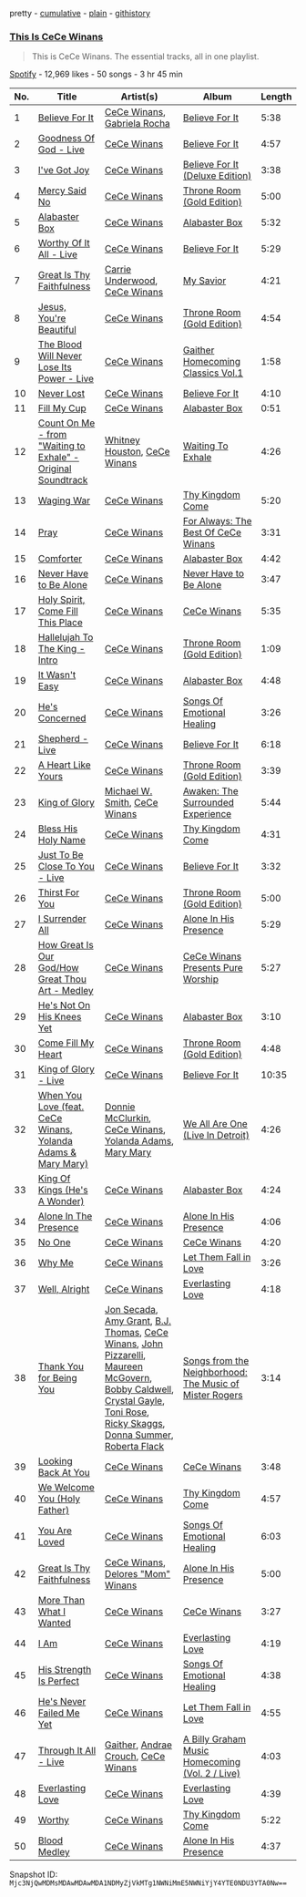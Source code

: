 pretty - [cumulative](/playlists/cumulative/37i9dQZF1DZ06evO1ZeHVf.md) - [plain](/playlists/plain/37i9dQZF1DZ06evO1ZeHVf) - [githistory](https://github.githistory.xyz/mackorone/spotify-playlist-archive/blob/main/playlists/plain/37i9dQZF1DZ06evO1ZeHVf)

### [This Is CeCe Winans](https://open.spotify.com/playlist/37i9dQZF1DZ06evO1ZeHVf)

> This is CeCe Winans\. The essential tracks, all in one playlist.

[Spotify](https://open.spotify.com/user/spotify) - 12,969 likes - 50 songs - 3 hr 45 min

| No. | Title | Artist(s) | Album | Length |
|---|---|---|---|---|
| 1 | [Believe For It](https://open.spotify.com/track/4kDXqQjTLK3DJyKVh069PB) | [CeCe Winans](https://open.spotify.com/artist/3qfrrrSO7utFdJkM2tvMRb), [Gabriela Rocha](https://open.spotify.com/artist/4fdCGYM7dtJLa3LvR1ccto) | [Believe For It](https://open.spotify.com/album/3RB7a3IhazOJUJHPccIpQz) | 5:38 |
| 2 | [Goodness Of God \- Live](https://open.spotify.com/track/59uuKDpLFhHtCWwMudospF) | [CeCe Winans](https://open.spotify.com/artist/3qfrrrSO7utFdJkM2tvMRb) | [Believe For It](https://open.spotify.com/album/5UXG9YjxHZu7l4tTNjwIYX) | 4:57 |
| 3 | [I've Got Joy](https://open.spotify.com/track/6tbDvXVbqENripiP4beZpj) | [CeCe Winans](https://open.spotify.com/artist/3qfrrrSO7utFdJkM2tvMRb) | [Believe For It \(Deluxe Edition\)](https://open.spotify.com/album/40svdUPxmIoge1BkDNWSDw) | 3:38 |
| 4 | [Mercy Said No](https://open.spotify.com/track/3wOHgqLMIqHierF0D8VoMl) | [CeCe Winans](https://open.spotify.com/artist/3qfrrrSO7utFdJkM2tvMRb) | [Throne Room \(Gold Edition\)](https://open.spotify.com/album/5ErmGtv1jPppmj2GoESfVz) | 5:00 |
| 5 | [Alabaster Box](https://open.spotify.com/track/7FLPCH6fx9gJgrRJBoo5U5) | [CeCe Winans](https://open.spotify.com/artist/3qfrrrSO7utFdJkM2tvMRb) | [Alabaster Box](https://open.spotify.com/album/1MVEzZd7FgqYLwIBFAwyVK) | 5:32 |
| 6 | [Worthy Of It All \- Live](https://open.spotify.com/track/6AcReG4UWPWnNDhIYMTZV2) | [CeCe Winans](https://open.spotify.com/artist/3qfrrrSO7utFdJkM2tvMRb) | [Believe For It](https://open.spotify.com/album/2Wf09CJNp4sH4Oq9KZOzor) | 5:29 |
| 7 | [Great Is Thy Faithfulness](https://open.spotify.com/track/17AeeMY4OZlsqIUUlOlfP4) | [Carrie Underwood](https://open.spotify.com/artist/4xFUf1FHVy696Q1JQZMTRj), [CeCe Winans](https://open.spotify.com/artist/3qfrrrSO7utFdJkM2tvMRb) | [My Savior](https://open.spotify.com/album/4Dep4FHb2IMFImgEhs83ww) | 4:21 |
| 8 | [Jesus, You're Beautiful](https://open.spotify.com/track/2hURR2OEp83kltTqHXaB6G) | [CeCe Winans](https://open.spotify.com/artist/3qfrrrSO7utFdJkM2tvMRb) | [Throne Room \(Gold Edition\)](https://open.spotify.com/album/5ErmGtv1jPppmj2GoESfVz) | 4:54 |
| 9 | [The Blood Will Never Lose Its Power \- Live](https://open.spotify.com/track/698O3Z86WEausqCHlq5rMA) | [CeCe Winans](https://open.spotify.com/artist/3qfrrrSO7utFdJkM2tvMRb) | [Gaither Homecoming Classics Vol.1](https://open.spotify.com/album/3xjEEUAUUrcGADtLnfrQwT) | 1:58 |
| 10 | [Never Lost](https://open.spotify.com/track/31I8gxix4Go4Mui0WsWuku) | [CeCe Winans](https://open.spotify.com/artist/3qfrrrSO7utFdJkM2tvMRb) | [Believe For It](https://open.spotify.com/album/2Wf09CJNp4sH4Oq9KZOzor) | 4:10 |
| 11 | [Fill My Cup](https://open.spotify.com/track/74uiz7dOqQb22ACH4INFtR) | [CeCe Winans](https://open.spotify.com/artist/3qfrrrSO7utFdJkM2tvMRb) | [Alabaster Box](https://open.spotify.com/album/1MVEzZd7FgqYLwIBFAwyVK) | 0:51 |
| 12 | [Count On Me \- from "Waiting to Exhale" \- Original Soundtrack](https://open.spotify.com/track/7mVV7fepIMUAE4FDyihupV) | [Whitney Houston](https://open.spotify.com/artist/6XpaIBNiVzIetEPCWDvAFP), [CeCe Winans](https://open.spotify.com/artist/3qfrrrSO7utFdJkM2tvMRb) | [Waiting To Exhale](https://open.spotify.com/album/2EHFZkzTbRFDt1tomCBToM) | 4:26 |
| 13 | [Waging War](https://open.spotify.com/track/1TKNkFNRWL5YcefJeIkfKz) | [CeCe Winans](https://open.spotify.com/artist/3qfrrrSO7utFdJkM2tvMRb) | [Thy Kingdom Come](https://open.spotify.com/album/4wmO83yKXBEaAKME5PGOaF) | 5:20 |
| 14 | [Pray](https://open.spotify.com/track/0Q04tlIgmRYHgvKNceIsAn) | [CeCe Winans](https://open.spotify.com/artist/3qfrrrSO7utFdJkM2tvMRb) | [For Always: The Best Of CeCe Winans](https://open.spotify.com/album/5iQZGEROiqR4wlhHhCC6hv) | 3:31 |
| 15 | [Comforter](https://open.spotify.com/track/53hUq7zmNbLvodvkRnnnaX) | [CeCe Winans](https://open.spotify.com/artist/3qfrrrSO7utFdJkM2tvMRb) | [Alabaster Box](https://open.spotify.com/album/1MVEzZd7FgqYLwIBFAwyVK) | 4:42 |
| 16 | [Never Have to Be Alone](https://open.spotify.com/track/43w5n3xRMBOQll8xQBuO41) | [CeCe Winans](https://open.spotify.com/artist/3qfrrrSO7utFdJkM2tvMRb) | [Never Have to Be Alone](https://open.spotify.com/album/34VkbeKpr1wXJZe1xW0Aif) | 3:47 |
| 17 | [Holy Spirit, Come Fill This Place](https://open.spotify.com/track/1jwTbXQa3GJWgBCNxxuL0g) | [CeCe Winans](https://open.spotify.com/artist/3qfrrrSO7utFdJkM2tvMRb) | [CeCe Winans](https://open.spotify.com/album/0rJg3QtLoMmkkK91BOH69P) | 5:35 |
| 18 | [Hallelujah To The King \- Intro](https://open.spotify.com/track/76NJYRHzTRjBqkS87nBCQv) | [CeCe Winans](https://open.spotify.com/artist/3qfrrrSO7utFdJkM2tvMRb) | [Throne Room \(Gold Edition\)](https://open.spotify.com/album/5ErmGtv1jPppmj2GoESfVz) | 1:09 |
| 19 | [It Wasn't Easy](https://open.spotify.com/track/2ZxY2iNJs1rPWw1PrzHmKy) | [CeCe Winans](https://open.spotify.com/artist/3qfrrrSO7utFdJkM2tvMRb) | [Alabaster Box](https://open.spotify.com/album/1MVEzZd7FgqYLwIBFAwyVK) | 4:48 |
| 20 | [He's Concerned](https://open.spotify.com/track/6bpRaJSFcjdv5aRtyUYwgc) | [CeCe Winans](https://open.spotify.com/artist/3qfrrrSO7utFdJkM2tvMRb) | [Songs Of Emotional Healing](https://open.spotify.com/album/6VWL7HWmrzRGjhG49pYr4A) | 3:26 |
| 21 | [Shepherd \- Live](https://open.spotify.com/track/6rhMaJOXHqmVZn1gsQ0dNA) | [CeCe Winans](https://open.spotify.com/artist/3qfrrrSO7utFdJkM2tvMRb) | [Believe For It](https://open.spotify.com/album/2Wf09CJNp4sH4Oq9KZOzor) | 6:18 |
| 22 | [A Heart Like Yours](https://open.spotify.com/track/75Zi4UtjmA481WbpT0nXjA) | [CeCe Winans](https://open.spotify.com/artist/3qfrrrSO7utFdJkM2tvMRb) | [Throne Room \(Gold Edition\)](https://open.spotify.com/album/5ErmGtv1jPppmj2GoESfVz) | 3:39 |
| 23 | [King of Glory](https://open.spotify.com/track/070zy0czmO8UahOkPlXtIX) | [Michael W\. Smith](https://open.spotify.com/artist/5aBxFPaaGk9204ssHUvXWN), [CeCe Winans](https://open.spotify.com/artist/3qfrrrSO7utFdJkM2tvMRb) | [Awaken: The Surrounded Experience](https://open.spotify.com/album/7ABTyGBo7jkcRjLwA03Kqa) | 5:44 |
| 24 | [Bless His Holy Name](https://open.spotify.com/track/4DVfAjlA3pAHPjv0DLVk2J) | [CeCe Winans](https://open.spotify.com/artist/3qfrrrSO7utFdJkM2tvMRb) | [Thy Kingdom Come](https://open.spotify.com/album/4wmO83yKXBEaAKME5PGOaF) | 4:31 |
| 25 | [Just To Be Close To You \- Live](https://open.spotify.com/track/4YUK1HEfd7DqcCLP561VjF) | [CeCe Winans](https://open.spotify.com/artist/3qfrrrSO7utFdJkM2tvMRb) | [Believe For It](https://open.spotify.com/album/2Wf09CJNp4sH4Oq9KZOzor) | 3:32 |
| 26 | [Thirst For You](https://open.spotify.com/track/616Gk8gc7edgxJOLRUZaSg) | [CeCe Winans](https://open.spotify.com/artist/3qfrrrSO7utFdJkM2tvMRb) | [Throne Room \(Gold Edition\)](https://open.spotify.com/album/5ErmGtv1jPppmj2GoESfVz) | 5:00 |
| 27 | [I Surrender All](https://open.spotify.com/track/61PM6e4ZKNyk0cliMB2oNv) | [CeCe Winans](https://open.spotify.com/artist/3qfrrrSO7utFdJkM2tvMRb) | [Alone In His Presence](https://open.spotify.com/album/71nz5Lyn5UQI8AeELu2BaZ) | 5:29 |
| 28 | [How Great Is Our God/How Great Thou Art \- Medley](https://open.spotify.com/track/4giHNYioIQoM2zGvDaAZ2S) | [CeCe Winans](https://open.spotify.com/artist/3qfrrrSO7utFdJkM2tvMRb) | [CeCe Winans Presents Pure Worship](https://open.spotify.com/album/30KEIO6pQIvgHF3bpvhj6f) | 5:27 |
| 29 | [He's Not On His Knees Yet](https://open.spotify.com/track/3AhG2xpFa39bulk3v24sjy) | [CeCe Winans](https://open.spotify.com/artist/3qfrrrSO7utFdJkM2tvMRb) | [Alabaster Box](https://open.spotify.com/album/1MVEzZd7FgqYLwIBFAwyVK) | 3:10 |
| 30 | [Come Fill My Heart](https://open.spotify.com/track/6ooJQCVtJdIdUJTX7MP0Bg) | [CeCe Winans](https://open.spotify.com/artist/3qfrrrSO7utFdJkM2tvMRb) | [Throne Room \(Gold Edition\)](https://open.spotify.com/album/5ErmGtv1jPppmj2GoESfVz) | 4:48 |
| 31 | [King of Glory \- Live](https://open.spotify.com/track/5JtEowhVthCH9oNtnjZl93) | [CeCe Winans](https://open.spotify.com/artist/3qfrrrSO7utFdJkM2tvMRb) | [Believe For It](https://open.spotify.com/album/2Wf09CJNp4sH4Oq9KZOzor) | 10:35 |
| 32 | [When You Love \(feat\. CeCe Winans, Yolanda Adams & Mary Mary\)](https://open.spotify.com/track/7lCkz84Hd3LnRbEPhvIZOg) | [Donnie McClurkin](https://open.spotify.com/artist/74IEeKcuS34kF2TjOigXra), [CeCe Winans](https://open.spotify.com/artist/3qfrrrSO7utFdJkM2tvMRb), [Yolanda Adams](https://open.spotify.com/artist/47opbYEKDjXnRk9uLscp11), [Mary Mary](https://open.spotify.com/artist/12Kgt2eahvxNWhD5PnSUde) | [We All Are One \(Live In Detroit\)](https://open.spotify.com/album/0OsTWxuUeYBTQL3lftiMpk) | 4:26 |
| 33 | [King Of Kings \(He's A Wonder\)](https://open.spotify.com/track/6xyx0WMEvDrSbpH5i3Oil6) | [CeCe Winans](https://open.spotify.com/artist/3qfrrrSO7utFdJkM2tvMRb) | [Alabaster Box](https://open.spotify.com/album/1MVEzZd7FgqYLwIBFAwyVK) | 4:24 |
| 34 | [Alone In The Presence](https://open.spotify.com/track/5z4OzC03DQ1B8mzGVWjE71) | [CeCe Winans](https://open.spotify.com/artist/3qfrrrSO7utFdJkM2tvMRb) | [Alone In His Presence](https://open.spotify.com/album/71nz5Lyn5UQI8AeELu2BaZ) | 4:06 |
| 35 | [No One](https://open.spotify.com/track/2bpk4L2kxnIJRY8dPfkpZ3) | [CeCe Winans](https://open.spotify.com/artist/3qfrrrSO7utFdJkM2tvMRb) | [CeCe Winans](https://open.spotify.com/album/0rJg3QtLoMmkkK91BOH69P) | 4:20 |
| 36 | [Why Me](https://open.spotify.com/track/55lij8lwwJko3565p77R74) | [CeCe Winans](https://open.spotify.com/artist/3qfrrrSO7utFdJkM2tvMRb) | [Let Them Fall in Love](https://open.spotify.com/album/38jktl2c8ZRqyKDV25XgNt) | 3:26 |
| 37 | [Well, Alright](https://open.spotify.com/track/22zZfNtNFd46tAAC4rsyRa) | [CeCe Winans](https://open.spotify.com/artist/3qfrrrSO7utFdJkM2tvMRb) | [Everlasting Love](https://open.spotify.com/album/3MHub5tyWVwztqFLoKQWjd) | 4:18 |
| 38 | [Thank You for Being You](https://open.spotify.com/track/6b7xNBl42iQIoB3bR2sK4h) | [Jon Secada](https://open.spotify.com/artist/10n1KB2sjTrGdyuC83y8jW), [Amy Grant](https://open.spotify.com/artist/72Nhcx7prNk2ZCxhx0Y5es), [B.J\. Thomas](https://open.spotify.com/artist/0uUNzXylqsZdmFDwdxaP1V), [CeCe Winans](https://open.spotify.com/artist/3qfrrrSO7utFdJkM2tvMRb), [John Pizzarelli](https://open.spotify.com/artist/5Yc3oYPNlABAj17eZiNJqf), [Maureen McGovern](https://open.spotify.com/artist/3bnf5pPVQFWv762IiavilV), [Bobby Caldwell](https://open.spotify.com/artist/4V4Z3qMCwYofWHtip6ePF6), [Crystal Gayle](https://open.spotify.com/artist/6OheJTrDFGiyZ67F1BBLhc), [Toni Rose](https://open.spotify.com/artist/1NqrEarOHLaEmhw2UBUc69), [Ricky Skaggs](https://open.spotify.com/artist/0uNC9XuH437fKCCMuzvSks), [Donna Summer](https://open.spotify.com/artist/2eogQKWWoohI3BSnoG7E2U), [Roberta Flack](https://open.spotify.com/artist/0W498bDDNlJIrYMKXdpLHA) | [Songs from the Neighborhood: The Music of Mister Rogers](https://open.spotify.com/album/3cBGz03vO7HN2LOBeTtwy7) | 3:14 |
| 39 | [Looking Back At You](https://open.spotify.com/track/4bG7zbyd6ijoCm6P1Tin6g) | [CeCe Winans](https://open.spotify.com/artist/3qfrrrSO7utFdJkM2tvMRb) | [CeCe Winans](https://open.spotify.com/album/0rJg3QtLoMmkkK91BOH69P) | 3:48 |
| 40 | [We Welcome You \(Holy Father\)](https://open.spotify.com/track/5ZbYTCik99Yqk2CZRI6Xqk) | [CeCe Winans](https://open.spotify.com/artist/3qfrrrSO7utFdJkM2tvMRb) | [Thy Kingdom Come](https://open.spotify.com/album/4wmO83yKXBEaAKME5PGOaF) | 4:57 |
| 41 | [You Are Loved](https://open.spotify.com/track/5QnvVn3CFujK70HOLYFiju) | [CeCe Winans](https://open.spotify.com/artist/3qfrrrSO7utFdJkM2tvMRb) | [Songs Of Emotional Healing](https://open.spotify.com/album/6VWL7HWmrzRGjhG49pYr4A) | 6:03 |
| 42 | [Great Is Thy Faithfulness](https://open.spotify.com/track/26jEK23GYzHoLGIrZOyIDH) | [CeCe Winans](https://open.spotify.com/artist/3qfrrrSO7utFdJkM2tvMRb), [Delores "Mom" Winans](https://open.spotify.com/artist/5UMZOxh7uusc8idFcHNe7T) | [Alone In His Presence](https://open.spotify.com/album/71nz5Lyn5UQI8AeELu2BaZ) | 5:00 |
| 43 | [More Than What I Wanted](https://open.spotify.com/track/5eDAm9j65OVuw3jTiO9IYS) | [CeCe Winans](https://open.spotify.com/artist/3qfrrrSO7utFdJkM2tvMRb) | [CeCe Winans](https://open.spotify.com/album/0rJg3QtLoMmkkK91BOH69P) | 3:27 |
| 44 | [I Am](https://open.spotify.com/track/1EjiSDVT1YgLKO4W71NAmA) | [CeCe Winans](https://open.spotify.com/artist/3qfrrrSO7utFdJkM2tvMRb) | [Everlasting Love](https://open.spotify.com/album/3MHub5tyWVwztqFLoKQWjd) | 4:19 |
| 45 | [His Strength Is Perfect](https://open.spotify.com/track/3X5P8ZCyytPL91vLfI5dbe) | [CeCe Winans](https://open.spotify.com/artist/3qfrrrSO7utFdJkM2tvMRb) | [Songs Of Emotional Healing](https://open.spotify.com/album/6VWL7HWmrzRGjhG49pYr4A) | 4:38 |
| 46 | [He's Never Failed Me Yet](https://open.spotify.com/track/6Bp8h3BcbzpiZaETIp6J9W) | [CeCe Winans](https://open.spotify.com/artist/3qfrrrSO7utFdJkM2tvMRb) | [Let Them Fall in Love](https://open.spotify.com/album/38jktl2c8ZRqyKDV25XgNt) | 4:55 |
| 47 | [Through It All \- Live](https://open.spotify.com/track/5zDIg5nO5TxvEnGUJBiw45) | [Gaither](https://open.spotify.com/artist/1rKNroS04wbR4kgHIGBghY), [Andrae Crouch](https://open.spotify.com/artist/3pxLSxg8klHu1L9d93cpq7), [CeCe Winans](https://open.spotify.com/artist/3qfrrrSO7utFdJkM2tvMRb) | [A Billy Graham Music Homecoming \(Vol\. 2 / Live\)](https://open.spotify.com/album/0Gn8LSdxzYGqXhTs91kWx8) | 4:03 |
| 48 | [Everlasting Love](https://open.spotify.com/track/1v7IsaTlOwnPfHf8DVIr5u) | [CeCe Winans](https://open.spotify.com/artist/3qfrrrSO7utFdJkM2tvMRb) | [Everlasting Love](https://open.spotify.com/album/3MHub5tyWVwztqFLoKQWjd) | 4:39 |
| 49 | [Worthy](https://open.spotify.com/track/1fEHKfIhgVMb9PJCOr9e97) | [CeCe Winans](https://open.spotify.com/artist/3qfrrrSO7utFdJkM2tvMRb) | [Thy Kingdom Come](https://open.spotify.com/album/4wmO83yKXBEaAKME5PGOaF) | 5:22 |
| 50 | [Blood Medley](https://open.spotify.com/track/2Krj7jYL2jZJh3SM0Zbwqe) | [CeCe Winans](https://open.spotify.com/artist/3qfrrrSO7utFdJkM2tvMRb) | [Alone In His Presence](https://open.spotify.com/album/71nz5Lyn5UQI8AeELu2BaZ) | 4:37 |

Snapshot ID: `Mjc3NjQwMDMsMDAwMDAwMDA1NDMyZjVkMTg1NWNiMmE5NWNiYjY4YTE0NDU3YTA0Nw==`
